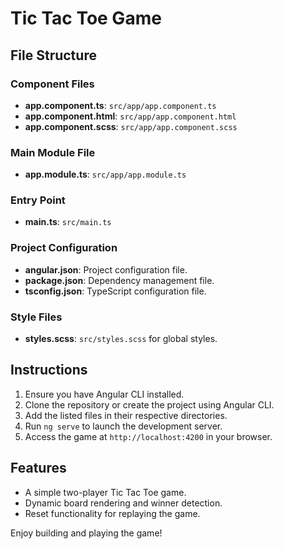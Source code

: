 # Tic Tac Toe Game

## File Structure

### Component Files
- **app.component.ts**: `src/app/app.component.ts`
- **app.component.html**: `src/app/app.component.html`
- **app.component.scss**: `src/app/app.component.scss`

### Main Module File
- **app.module.ts**: `src/app/app.module.ts`

### Entry Point
- **main.ts**: `src/main.ts`

### Project Configuration
- **angular.json**: Project configuration file.
- **package.json**: Dependency management file.
- **tsconfig.json**: TypeScript configuration file.

### Style Files
- **styles.scss**: `src/styles.scss` for global styles.

## Instructions
1. Ensure you have Angular CLI installed.
2. Clone the repository or create the project using Angular CLI.
3. Add the listed files in their respective directories.
4. Run `ng serve` to launch the development server.
5. Access the game at `http://localhost:4200` in your browser.

## Features
- A simple two-player Tic Tac Toe game.
- Dynamic board rendering and winner detection.
- Reset functionality for replaying the game.

Enjoy building and playing the game!
